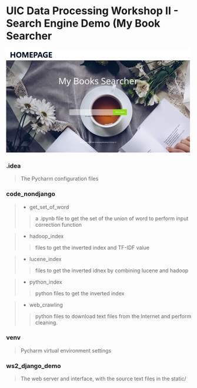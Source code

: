 # <b>UIC Data Processing Workshop II - Search Engine Demo (My Book Searcher</b>

![avatar](/imgs/homepage.jpg)

### .idea
> The Pycharm configuration files

### code_nondjango

> * get_set_of_word 
>> a .ipynb file to get the set of the union of word to perform input correction function

> * hadoop_index
>> files to get the inverted index and TF-IDF value

> * lucene_index
>> files to get the inverted idnex by combining lucene and hadoop

>* python_index
>> python files to get the inverted index

>* web_crawling
>> python files to download text files from the Internet and perform cleaning.

### venv
> Pycharm virtual environment settings

### ws2_django_demo
> The web server and interface, with the source text files in the static/
